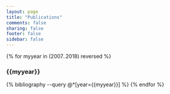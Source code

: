 ```yaml
---
layout: page
title: "Publications"
comments: false
sharing: false
footer: false
sidebar: false
---
```


<div id="publications">

{% for myyear in (2007..2018) reversed %}
  <h3>{{myyear}}</h3>
  {% bibliography --query @*[year={{myyear}}] %}
{% endfor %}
  
</div>